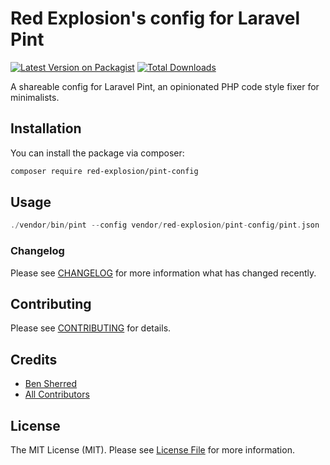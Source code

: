 # Red Explosion's config for Laravel Pint

[![Latest Version on Packagist](https://img.shields.io/packagist/v/red-explosion/pint-config.svg?style=flat-square)](https://packagist.org/packages/red-explosion/pint-config)
[![Total Downloads](https://img.shields.io/packagist/dt/red-explosion/pint-config.svg?style=flat-square)](https://packagist.org/packages/red-explosion/pint-config)

A shareable config for Laravel Pint, an opinionated PHP code style fixer for minimalists.

## Installation

You can install the package via composer:

```bash
composer require red-explosion/pint-config
```

## Usage

```php
./vendor/bin/pint --config vendor/red-explosion/pint-config/pint.json
```

### Changelog

Please see [CHANGELOG](CHANGELOG.md) for more information what has changed recently.

## Contributing

Please see [CONTRIBUTING](CONTRIBUTING.md) for details.

## Credits

-   [Ben Sherred](https://github.com/red-explosion)
-   [All Contributors](../../contributors)

## License

The MIT License (MIT). Please see [License File](LICENSE.md) for more information.
